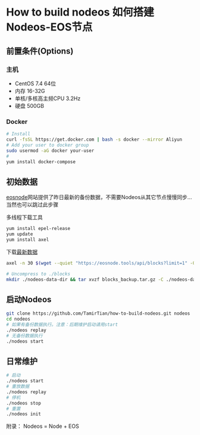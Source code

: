 # How to build nodeos 如何搭建Nodeos-EOS节点 
## 前置条件(Options)
### 主机
- CentOS 7.4 64位
- 内存 16-32G
- 单核/多核高主频CPU 3.2Hz
- 硬盘 500GB
### Docker
```bash
# Install
curl -fsSL https://get.docker.com | bash -s docker --mirror Aliyun
# Add your user to docker group
sudo usermod -aG docker your-user
# 
yum install docker-compose
```

## 初始数据
[eosnode](https://eosnode.tools)网站提供了昨日最新的备份数据，不需要Nodeos从其它节点慢慢同步...
当然也可以跳过此步骤

多线程下载工具
```bash
yum install epel-release
yum update
yum install axel
```

下载[最新数据](https://eosnode.tools/blocks)
```bash
axel -n 30 $(wget --quiet "https://eosnode.tools/api/blocks?limit=1" -O- | jq -r '.data[0].s3') -o blocks_backup.tar.gz

# Uncompress to ./blocks
mkdir ./nodeos-data-dir && tar xvzf blocks_backup.tar.gz -C ./nodeos-data-dir
```

## 启动Nodeos
```bash
git clone https://github.com/TamirTian/how-to-build-nodeos.git nodeos
cd nodeos
# 如果有备份数据执行。注意：后期维护启动请用start
./nodeos replay
# 无备份数据执行
./nodeos start
```

## 日常维护
```bash
# 启动
./nodeos start
# 重放数据
./nodeos replay
# 停机
./nodeos stop
# 重置
./nodeos init
```

附录：
Nodeos = Node + EOS
